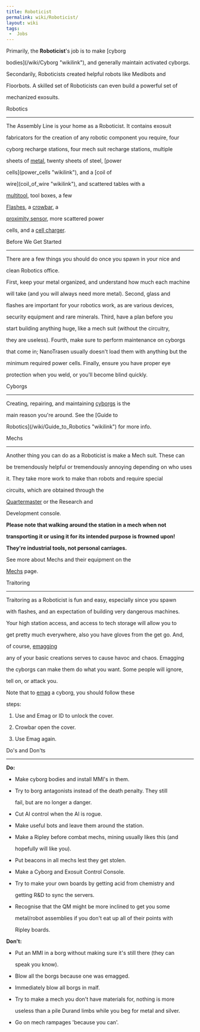 ```yaml
---
title: Roboticist
permalink: wiki/Roboticist/
layout: wiki
tags:
 -  Jobs
---
```


Primarily, the **Roboticist**'s job is to make [cyborg
bodies](/wiki/Cyborg "wikilink"), and generally maintain activated cyborgs.
Secondarily, Roboticists created helpful robots like Medibots and
Floorbots. A skilled set of Roboticists can even build a powerful set of
mechanized exosuits.

Robotics
--------

The Assembly Line is your home as a Roboticist. It contains exosuit
fabricators for the creation of any robotic component you require, four
cyborg recharge stations, four mech suit recharge stations, multiple
sheets of [metal](metal "wikilink"), twenty sheets of steel, [power
cells](power_cells "wikilink"), and a [coil of
wire](coil_of_wire "wikilink"), and scattered tables with a
[multitool](multitool "wikilink"), tool boxes, a few
[Flashes](/wiki/Flashes "wikilink"), a [crowbar](crowbar "wikilink"), a
[proximity sensor](proximity_sensor "wikilink"), more scattered power
cells, and a [cell charger](cell_charger "wikilink").

Before We Get Started
---------------------

There are a few things you should do once you spawn in your nice and
clean Robotics office.

First, keep your metal organized, and understand how much each machine
will take (and you will always need more metal). Second, glass and
flashes are important for your robotics work, as are various devices,
security equipment and rare minerals. Third, have a plan before you
start building anything huge, like a mech suit (without the circuitry,
they are useless). Fourth, make sure to perform maintenance on cyborgs
that come in; NanoTrasen usually doesn't load them with anything but the
minimum required power cells. Finally, ensure you have proper eye
protection when you weld, or you'll become blind quickly.

Cyborgs
-------

Creating, repairing, and maintaining [cyborgs](/wiki/Cyborg "wikilink") is the
main reason you're around. See the [Guide to
Robotics](/wiki/Guide_to_Robotics "wikilink") for more info.

Mechs
-----

Another thing you can do as a Roboticist is make a Mech suit. These can
be tremendously helpful or tremendously annoying depending on who uses
it. They take more work to make than robots and require special
circuits, which are obtained through the
[Quartermaster](/wiki/Quartermaster "wikilink") or the Research and
Development console.

<b>Please note that walking around the station in a mech when not
transporting it or using it for its intended purpose is frowned upon!
They're industrial tools, not personal carriages.</b>

See more about Mechs and their equipment on the
[Mechs](/wiki/Mechs "wikilink") page.

Traitoring
----------

Traitoring as a Roboticist is fun and easy, especially since you spawn
with flashes, and an expectation of building very dangerous machines.
Your high station access, and access to tech storage will allow you to
get pretty much everywhere, also you have gloves from the get go. And,
of course, [emagging](/wiki/Syndicate_Items#Electromagnetic_Card "wikilink")
any of your basic creations serves to cause havoc and chaos. Emagging
the cyborgs can make them do what you want. Some people will ignore,
tell on, or attack you.

Note that to [emag](emag "wikilink") a cyborg, you should follow these
steps:

1.  Use and Emag or ID to unlock the cover.
2.  Crowbar open the cover.
3.  Use Emag again.

Do's and Don'ts
---------------

**Do:**

-   Make cyborg bodies and install MMI's in them.
-   Try to borg antagonists instead of the death penalty. They still
    fail, but are no longer a danger.
-   Cut AI control when the AI is rogue.
-   Make useful bots and leave them around the station.
-   Make a Ripley before combat mechs, mining usually likes this (and
    hopefully will like you).
-   Put beacons in all mechs lest they get stolen.
-   Make a Cyborg and Exosuit Control Console.
-   Try to make your own boards by getting acid from chemistry and
    getting R&D to sync the servers.
-   Recognise that the QM might be more inclined to get you some
    metal/robot assemblies if you don't eat up all of their points with
    Ripley boards.

**Don't:**

-   Put an MMI in a borg without making sure it's still there (they can
    speak you know).
-   Blow all the borgs because one was emagged.
-   Immediately blow all borgs in malf.
-   Try to make a mech you don't have materials for, nothing is more
    useless than a pile Durand limbs while you beg for metal and silver.
-   Go on mech rampages 'because you can'.
